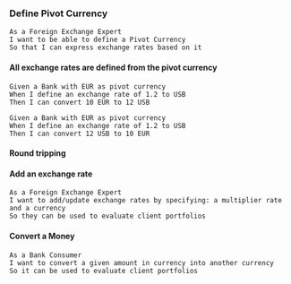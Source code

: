 ### Define Pivot Currency

```gherkin
As a Foreign Exchange Expert
I want to be able to define a Pivot Currency
So that I can express exchange rates based on it
```

#### All exchange rates are defined from the pivot currency

```gherkin
Given a Bank with EUR as pivot currency
When I define an exchange rate of 1.2 to USB
Then I can convert 10 EUR to 12 USB
```

```gherkin
Given a Bank with EUR as pivot currency
When I define an exchange rate of 1.2 to USB
Then I can convert 12 USB to 10 EUR 
```

#### Round tripping





#### Add an exchange rate
```gherkin
As a Foreign Exchange Expert
I want to add/update exchange rates by specifying: a multiplier rate and a currency
So they can be used to evaluate client portfolios
```



#### Convert a Money
```gherkin
As a Bank Consumer
I want to convert a given amount in currency into another currency
So it can be used to evaluate client portfolios
```